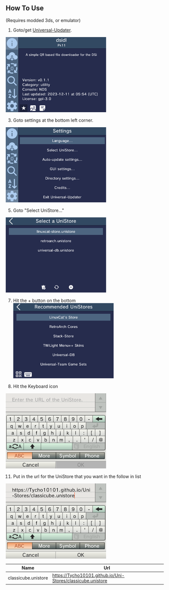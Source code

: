 
## How To Use 
(Requires modded 3ds, or emulator)
 1. Goto/get [Universal-Updater](https://universal-team.net/projects/universal-updater.html#downloads). 

![Screenshot 1](Docs/1.bmp)

 3. Goto settings at the bottom left corner. 

![Screenshot 2](Docs/2.bmp)

 5. Goto "Select UniStore..." 

![Screenshot 3](Docs/3.bmp)

 7. Hit the + button on the bottom 
![Screenshot 4](Docs/4.bmp)

 9. Hit the Keyboard icon 

![Screenshot 5](Docs/5.bmp)

 11. Put in the url for the UniStore that you want in the follow in list

![Screenshot 6](Docs/6.bmp)

|Name|Url|
|-|-|
|classicube.unistore|https://Tycho10101.github.io/Uni-Stores/classicube.unistore|
